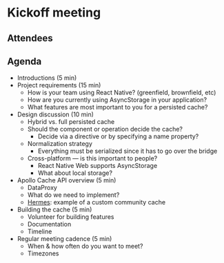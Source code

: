 # Kickoff meeting

## Attendees

## Agenda
- Introductions (5 min)
- Project requirements (15 min)
  - How is your team using React Native? (greenfield, brownfield, etc)
  - How are you currently using AsyncStorage in your application?
  - What features are most important to you for a persisted cache?
- Design discussion (10 min)
  - Hybrid vs. full persisted cache
  - Should the component or operation decide the cache?
    - Decide via a directive or by specifying a name property?
  - Normalization strategy
    - Everything must be serialized since it has to go over the bridge
  - Cross-platform — is this important to people?
    - React Native Web supports AsyncStorage
    - What about local storage?
- Apollo Cache API overview (5 min)
  - DataProxy
  - What do we need to implement?
  - [Hermes](https://github.com/convoyinc/apollo-cache-hermes): example of a custom community cache
- Building the cache (5 min)
  - Volunteer for building features
  - Documentation
  - Timeline
- Regular meeting cadence (5 min)
  - When & how often do you want to meet?
  - Timezones